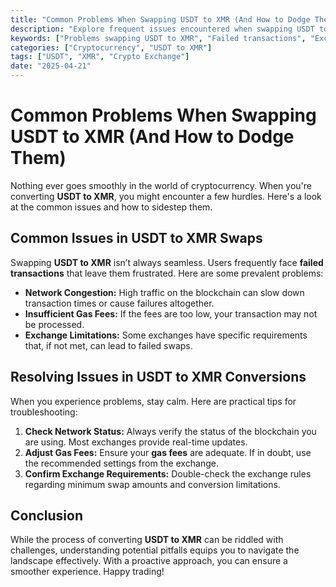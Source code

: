```yaml
---
title: "Common Problems When Swapping USDT to XMR (And How to Dodge Them)"
description: "Explore frequent issues encountered when swapping USDT to XMR and discover practical solutions to ensure a smooth conversion experience."
keywords: ["Problems swapping USDT to XMR", "Failed transactions", "Exchange troubleshooting"]
categories: ["Cryptocurrency", "USDT to XMR"]
tags: ["USDT", "XMR", "Crypto Exchange"]
date: "2025-04-21"
---
```


# Common Problems When Swapping USDT to XMR (And How to Dodge Them)

Nothing ever goes smoothly in the world of cryptocurrency. When you're converting **USDT to XMR**, you might encounter a few hurdles. Here's a look at the common issues and how to sidestep them.

## Common Issues in USDT to XMR Swaps

Swapping **USDT to XMR** isn’t always seamless. Users frequently face **failed transactions** that leave them frustrated. Here are some prevalent problems:

- **Network Congestion:** High traffic on the blockchain can slow down transaction times or cause failures altogether.
- **Insufficient Gas Fees:** If the fees are too low, your transaction may not be processed.
- **Exchange Limitations:** Some exchanges have specific requirements that, if not met, can lead to failed swaps.

## Resolving Issues in USDT to XMR Conversions

When you experience problems, stay calm. Here are practical tips for troubleshooting:

1. **Check Network Status:** Always verify the status of the blockchain you are using. Most exchanges provide real-time updates.
2. **Adjust Gas Fees:** Ensure your **gas fees** are adequate. If in doubt, use the recommended settings from the exchange.
3. **Confirm Exchange Requirements:** Double-check the exchange rules regarding minimum swap amounts and conversion limitations.

## Conclusion

While the process of converting **USDT to XMR** can be riddled with challenges, understanding potential pitfalls equips you to navigate the landscape effectively. With a proactive approach, you can ensure a smoother experience. Happy trading!